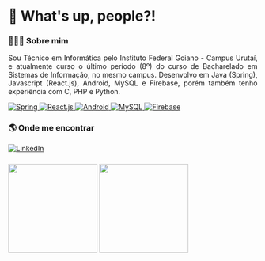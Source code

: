 <h1> 👋 What's up, people?! </h1>

<h3> 👨🏻‍💻 Sobre mim </h3>

<p align="justify">
    Sou Técnico em Informática pelo Instituto Federal Goiano - Campus Urutaí, e atualmente curso o último período (8º) 
    do curso de Bacharelado em Sistemas de Informação, no mesmo campus. 
    Desenvolvo em Java (Spring), Javascript (React.js), Android, MySQL e Firebase, porém também tenho 
    experiência com C, PHP e Python.
</p>

<div>
    <a href="#">
        <img src="https://img.shields.io/badge/Spring-6DB33F?style=for-the-badge&logo=spring&logoColor=white" alt="Spring">
        <img src="https://img.shields.io/badge/React-61DAFB?style=for-the-badge&logo=react&logoColor=515151" alt="React.js">
        <img src="https://img.shields.io/badge/Android-3DDC84?style=for-the-badge&logo=android&logoColor=white" alt="Android">  
        <img src="https://img.shields.io/badge/MySQL-0074A3?style=for-the-badge&logo=mysql&logoColor=white" alt="MySQL">
        <img src="https://img.shields.io/badge/Firebase-ffcc30?style=for-the-badge&logo=firebase&logoColor=515151" alt="Firebase">
    </a>
<div>
     
<h3> 🌎 Onde me encontrar </h3>

<a href="https://www.linkedin.com/in/wanderson-felipe/">
    <img src="https://img.shields.io/badge/LinkedIn-0b66c3?style=for-the-badge&logo=linkedin&logoColor=white" alt="LinkedIn">
</a>

<h3></h3>

<div>
    <img 
         height="180em" 
         src="https://github-readme-stats.vercel.app/api?theme=dracula&username=wandersonfelipegp13&show_icons=true&include_all_commits=true&count_private=true">
    <img 
         height="180em" 
         src="https://github-readme-stats.vercel.app/api/top-langs/?theme=dracula&username=wandersonfelipegp13&layout=compact&langs_count=16">
</div>
  
<!--
![Snake animation](https://github.com/wandersonfelipegp13/wandersonfelipegp13/blob/output/github-contribution-grid-snake.svg)
-->

